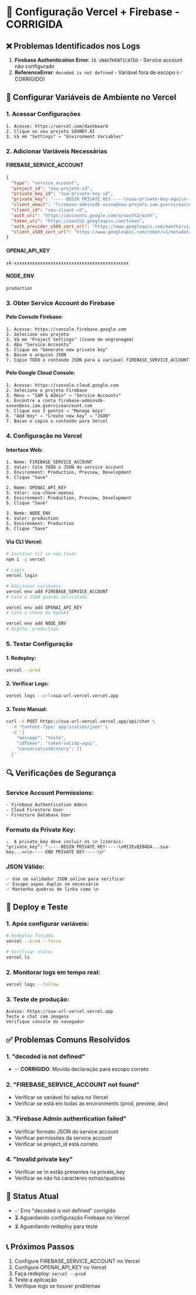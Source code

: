 # 🔧 Configuração Vercel + Firebase - CORRIGIDA

## ❌ Problemas Identificados nos Logs
1. **Firebase Authentication Error**: `16 UNAUTHENTICATED` - Service account não configurado
2. **ReferenceError**: `decoded is not defined` - Variável fora de escopo (✅ CORRIGIDO)

## 🔐 Configurar Variáveis de Ambiente no Vercel

### 1. Acessar Configurações
```
1. Acesse: https://vercel.com/dashboard
2. Clique no seu projeto SOUNDY.AI
3. Vá em "Settings" → "Environment Variables"
```

### 2. Adicionar Variáveis Necessárias

#### FIREBASE_SERVICE_ACCOUNT
```json
{
  "type": "service_account",
  "project_id": "seu-projeto-id",
  "private_key_id": "sua-private-key-id",
  "private_key": "-----BEGIN PRIVATE KEY-----\nsua-private-key-aqui\n-----END PRIVATE KEY-----\n",
  "client_email": "firebase-adminsdk-xxxxx@seu-projeto.iam.gserviceaccount.com",
  "client_id": "seu-client-id",
  "auth_uri": "https://accounts.google.com/o/oauth2/auth",
  "token_uri": "https://oauth2.googleapis.com/token",
  "auth_provider_x509_cert_url": "https://www.googleapis.com/oauth2/v1/certs",
  "client_x509_cert_url": "https://www.googleapis.com/robot/v1/metadata/x509/firebase-adminsdk-xxxxx%40seu-projeto.iam.gserviceaccount.com"
}
```

#### OPENAI_API_KEY
```
sk-xxxxxxxxxxxxxxxxxxxxxxxxxxxxxxxxxxxxxxxxxxxx
```

#### NODE_ENV
```
production
```

### 3. Obter Service Account do Firebase

#### Pelo Console Firebase:
```
1. Acesse: https://console.firebase.google.com
2. Selecione seu projeto
3. Vá em "Project Settings" (ícone de engrenagem)
4. Aba "Service Accounts"
5. Clique em "Generate new private key"
6. Baixe o arquivo JSON
7. Copie TODO o conteúdo JSON para a variável FIREBASE_SERVICE_ACCOUNT
```

#### Pelo Google Cloud Console:
```
1. Acesse: https://console.cloud.google.com
2. Selecione o projeto Firebase
3. Menu → "IAM & Admin" → "Service Accounts"
4. Encontre a conta firebase-adminsdk-xxxxx@xxx.iam.gserviceaccount.com
5. Clique nos 3 pontos → "Manage keys"
6. "Add Key" → "Create new key" → "JSON"
7. Baixe e copie o conteúdo para Vercel
```

### 4. Configuração no Vercel

#### Interface Web:
```
1. Nome: FIREBASE_SERVICE_ACCOUNT
2. Valor: Cole TODO o JSON do service account
3. Environment: Production, Preview, Development
4. Clique "Save"

2. Nome: OPENAI_API_KEY  
3. Valor: sua-chave-openai
4. Environment: Production, Preview, Development
5. Clique "Save"

3. Nome: NODE_ENV
4. Valor: production
5. Environment: Production
6. Clique "Save"
```

#### Via CLI Vercel:
```bash
# Instalar CLI se não tiver
npm i -g vercel

# Login
vercel login

# Adicionar variáveis
vercel env add FIREBASE_SERVICE_ACCOUNT
# Cole o JSON quando solicitado

vercel env add OPENAI_API_KEY
# Cole a chave da OpenAI

vercel env add NODE_ENV
# Digite: production
```

### 5. Testar Configuração

#### 1. Redeploy:
```bash
vercel --prod
```

#### 2. Verificar Logs:
```bash
vercel logs --url=sua-url-vercel.vercel.app
```

#### 3. Teste Manual:
```bash
curl -X POST https://sua-url-vercel.vercel.app/api/chat \
  -H "Content-Type: application/json" \
  -d '{
    "message": "teste",
    "idToken": "token-valido-aqui",
    "conversationHistory": []
  }'
```

## 🔍 Verificações de Segurança

### Service Account Permissions:
```
- Firebase Authentication Admin
- Cloud Firestore User
- Firestore Database User
```

### Formato da Private Key:
```
⚠️  A private_key deve incluir os \n literais:
"private_key": "-----BEGIN PRIVATE KEY-----\nMIIEvQIBADA...sua-key...==\n-----END PRIVATE KEY-----\n"
```

### JSON Válido:
```
✅ Use um validador JSON online para verificar
✅ Escape aspas duplas se necessário
✅ Mantenha quebras de linha como \n
```

## 🚀 Deploy e Teste

### 1. Após configurar variáveis:
```bash
# Redeploy forçado
vercel --prod --force

# Verificar status
vercel ls
```

### 2. Monitorar logs em tempo real:
```bash
vercel logs --follow
```

### 3. Teste de produção:
```
Acesse: https://sua-url-vercel.vercel.app
Teste o chat com imagens
Verifique console do navegador
```

## ✅ Problemas Comuns Resolvidos

### 1. "decoded is not defined"
- ✅ **CORRIGIDO**: Movida declaração para escopo correto

### 2. "FIREBASE_SERVICE_ACCOUNT not found"
- Verificar se variável foi salva no Vercel
- Verificar se está em todas as environments (prod, preview, dev)

### 3. "Firebase Admin authentication failed"
- Verificar formato JSON do service account
- Verificar permissões da service account
- Verificar se project_id está correto

### 4. "Invalid private key"
- Verificar se \n estão presentes na private_key
- Verificar se não há caracteres extras/quebras

## 🎯 Status Atual
- ✅ Erro "decoded is not defined" corrigido
- ⏳ Aguardando configuração Firebase no Vercel
- ⏳ Aguardando redeploy para teste

## 📞 Próximos Passos
1. Configure FIREBASE_SERVICE_ACCOUNT no Vercel
2. Configure OPENAI_API_KEY no Vercel  
3. Faça redeploy: `vercel --prod`
4. Teste a aplicação
5. Verifique logs se houver problemas
